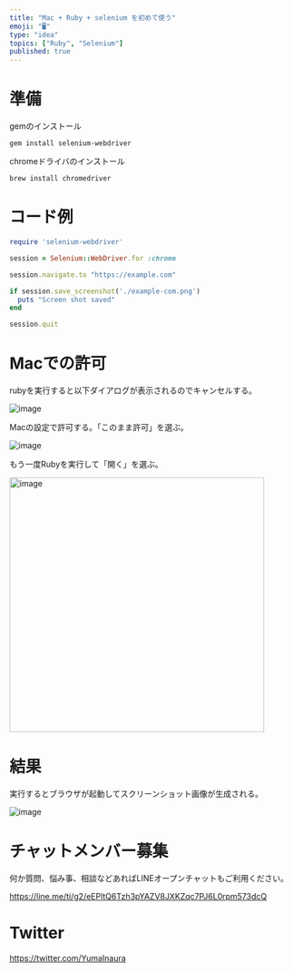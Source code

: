 ```yaml
---
title: "Mac + Ruby + selenium を初めて使う"
emoji: "🖥"
type: "idea"
topics: ["Ruby", "Selenium"]
published: true
---
```


# 準備

gemのインストール

```
gem install selenium-webdriver
```

chromeドライバのインストール

```
brew install chromedriver
```

# コード例

```rb
require 'selenium-webdriver'

session = Selenium::WebDriver.for :chrome

session.navigate.to "https://example.com"

if session.save_screenshot('./example-com.png')
  puts "Screen shot saved"
end

session.quit
```

# Macでの許可

rubyを実行すると以下ダイアログが表示されるのでキャンセルする。

![image](https://user-images.githubusercontent.com/13635059/192693354-26e2b0fc-7a9b-440b-9518-c966b0bf2f0f.png)

Macの設定で許可する。「このまま許可」を選ぶ。

![image](https://user-images.githubusercontent.com/13635059/192693593-c1d9effb-d722-4c11-95bc-74864a725fb3.png)

もう一度Rubyを実行して「開く」を選ぶ。

<img width="449" alt="image" src="https://user-images.githubusercontent.com/13635059/192693587-384f4fab-b5e1-4d72-a5a1-6906fc578d96.png">

# 結果

実行するとブラウザが起動してスクリーンショット画像が生成される。

![image](https://user-images.githubusercontent.com/13635059/192692949-1acd0b81-6e71-4d9f-a9c7-e50bb4c2bd1c.png)




# チャットメンバー募集


何か質問、悩み事、相談などあればLINEオープンチャットもご利用ください。

https://line.me/ti/g2/eEPltQ6Tzh3pYAZV8JXKZqc7PJ6L0rpm573dcQ


# Twitter

https://twitter.com/YumaInaura

